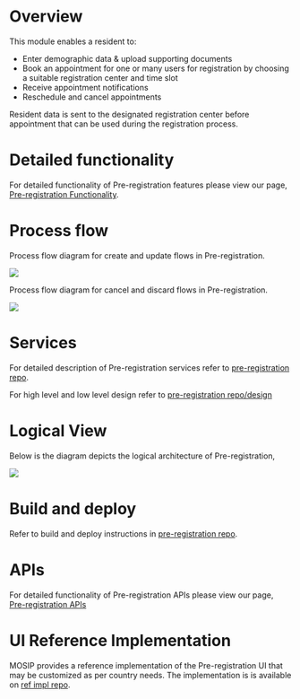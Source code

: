 # Overview
This module enables a resident to:

* Enter demographic data & upload supporting documents
* Book an appointment for one or many users for registration by choosing a suitable registration center and time slot
* Receive appointment notifications
* Reschedule and cancel appointments

Resident data is sent to the designated registration center before appointment that can be used during the registration process.

# Detailed functionality

For detailed functionality of Pre-registration features please view our page, [Pre-registration Functionality](Pre-Registration-Functionality.md).

# Process flow

Process flow diagram for create and update flows in Pre-registration.

![](_images/pre_registration/pre_registration_process_flow-create_or_update_applications.png)

Process flow diagram for cancel and discard flows in Pre-registration.

![](_images/pre_registration/pre_registration_process_flow-cancel_or_discard_applications.png)

# Services

For detailed description of Pre-registration services refer to [pre-registration repo](https://github.com/mosip/pre-registration).

For high level and low level design refer to [pre-registration repo/design](https://github.com/mosip/pre-registration/design)

# Logical View

Below is the diagram depicts the logical architecture of Pre-registration,

![](_images/pre_registration/pre_registration-logic_architecture_diagram.png)

# Build and deploy
Refer to build and deploy instructions in [pre-registration repo](https://github.com/mosip/pre-registration).

# APIs
For detailed functionality of Pre-registration APIs please view our page, [Pre-registration APIs](Pre-Registration-APIs.md)

# UI Reference Implementation
MOSIP provides a reference implementation of the Pre-registration UI that may be customized as per country needs. The implementation is is available on [ref impl repo](https://github.com/mosip/mosip-ref-impl).
